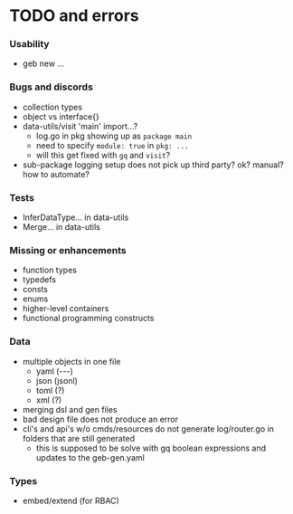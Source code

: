 # TODO and errors


### Usability

- geb new ...

### Bugs and discords

- collection types
- object vs interface{}
- data-utils/visit 'main' import...?
  - log.go in pkg showing up as `package main`
  - need to specify `module: true` in `pkg: ...`
  - will this get fixed with `gq` and `visit`?
- sub-package logging setup does not pick up third party? ok? manual? how to automate?

### Tests

- InferDataType... in data-utils
- Merge... in data-utils

### Missing or enhancements

- function types
- typedefs
- consts
- enums
- higher-level containers
- functional programming constructs

### Data

- multiple objects in one file
  - yaml (---)
  - json (jsonl)
  - toml (?)
  - xml (?)
- merging dsl and gen files 
- bad design file does not produce an error
- cli's and api's w/o cmds/resources do not generate log/router.go in folders that are still generated
  - this is supposed to be solve with gq boolean expressions and updates to the geb-gen.yaml


### Types

- embed/extend (for RBAC)

